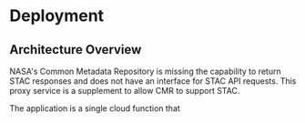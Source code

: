 # Deployment

## Architecture Overview

NASA's Common Metadata Repository is missing the capability to return STAC responses and does not have an interface for STAC API requests. This proxy service is a supplement to allow CMR to support STAC.

The application is a single cloud function that 
